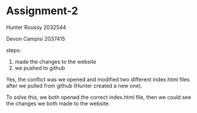 # Assignment-2

Hunter Roussy 2032544

Devon Campisi 2037415


steps: 
1) made the changes to the website
2) we pushed to github

Yes, the conflict was we opened and modified two different index.html files after we pulled from github (Hunter created a new one).

To solve this, we both opened the correct index.html file, then we could see the changes we both made to the website.


